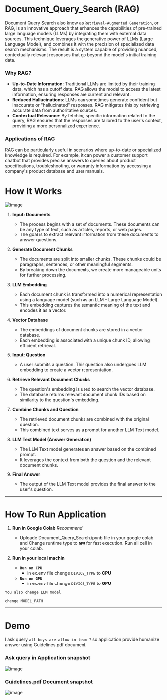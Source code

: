 # Document_Query_Search (RAG)

Document Query Search also know as ```Retrieval-Augmented Generation```, or RAG, is an innovative approach that enhances the capabilities of pre-trained large language models (LLMs) by integrating them with external data sources. This technique leverages the generative power of LLMs (Large Language Model), and combines it with the precision of specialized data search mechanisms. The result is a system capable of providing nuanced, contextually relevant responses that go beyond the model's initial training data.

### Why RAG?

- **Up-to-Date Information**: Traditional LLMs are limited by their training data, which has a cutoff date. RAG allows the model to access the latest information, ensuring responses are current and relevant.
- **Reduced Hallucinations**: LLMs can sometimes generate confident but inaccurate or "hallucinated" responses. RAG mitigates this by retrieving accurate data from authoritative sources.
- **Contextual Relevance**: By fetching specific information related to the query, RAG ensures that the responses are tailored to the user's context, providing a more personalized experience.

### Applications of RAG

RAG can be particularly useful in scenarios where up-to-date or specialized knowledge is required. For example, it can power a customer support chatbot that provides precise answers to queries about product specifications, troubleshooting, or warranty information by accessing a company's product database and user manuals.


# How It Works


![image](https://github.com/kunjankanani/Document_Query_Search/assets/115248453/b3c39351-f7d9-4882-92dd-5bb4af76d6a6)

1. **Input: Documents**
   - The process begins with a set of documents. These documents can be any type of text, such as articles, reports, or web pages.
   - The goal is to extract relevant information from these documents to answer questions.

2. **Generate Document Chunks**
   - The documents are split into smaller chunks. These chunks could be paragraphs, sentences, or other meaningful segments.
   - By breaking down the documents, we create more manageable units for further processing.

3. **LLM Embedding**
   - Each document chunk is transformed into a numerical representation using a language model (such as an LLM - Large Language Model).
   - This embedding captures the semantic meaning of the text and encodes it as a vector.

4. **Vector Database**
   - The embeddings of document chunks are stored in a vector database.
   - Each embedding is associated with a unique chunk ID, allowing efficient retrieval.

5. **Input: Question**
   - A user submits a question. This question also undergoes LLM embedding to create a vector representation.

6. **Retrieve Relevant Document Chunks**
   - The question's embedding is used to search the vector database.
   - The database returns relevant document chunk IDs based on similarity to the question's embedding.

7. **Combine Chunks and Question**
   - The retrieved document chunks are combined with the original question.
   - This combined text serves as a prompt for another LLM Text model.

8. **LLM Text Model (Answer Generation)**
   - The LLM Text model generates an answer based on the combined prompt.
   - It leverages the context from both the question and the relevant document chunks.

9. **Final Answer**
   - The output of the LLM Text model provides the final answer to the user's question.


****

# How To Run Application

1. **Run in Google Colab** *Recommend*
   - Uploade Document_Query_Search.ipynb file in your google colab and Change runtime type to **```GPU```** for fast execution. Run all cell in your colab.

2. **Run in your local machin**
   - **```Run on CPU```**
        - in ex.env file chenge ```DIVICE_TYPE``` to **CPU**
   - **```Run on GPU```**
        - in ex.env file chenge ```DIVICE_TYPE``` to **GPU**
    
```
You also chenge LLM model

chenge MODEL_PATH
```

****

# Demo

I ask query ```all boys are allow in team ?``` so application provide humanize answer using Guidelines.pdf document.

### Ask query in Application snapshot

![image](https://github.com/kunjankanani/Document_Query_Search/assets/115248453/5dda3555-63fd-496b-b84d-6a9ee4f27c65)

### Guidelines.pdf Document snapshot

![image](https://github.com/kunjankanani/Document_Query_Search/assets/115248453/bdcb14ce-edff-4338-8c45-4f8514e7e115)



